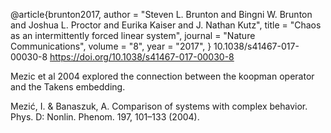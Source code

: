 @article{brunton2017,
author = "Steven L. Brunton and Bingni W. Brunton and Joshua L. Proctor and Eurika Kaiser and J. Nathan Kutz",
title = "Chaos as an intermittently forced linear system",
journal = "Nature Communications",
volume = "8",
year = "2017",
}
10.1038/s41467-017-00030-8
https://doi.org/10.1038/s41467-017-00030-8




Mezic et al 2004 explored the connection between the koopman operator and the
Takens embedding.

Mezić, I. & Banaszuk, A. Comparison of systems with complex behavior. Phys.
D: Nonlin. Phenom. 197, 101–133 (2004).
